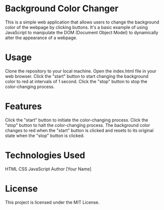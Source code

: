 # Background Color Changer
This is a simple web application that allows users to change the background color of the webpage by clicking buttons. It's a basic example of using JavaScript to manipulate the DOM (Document Object Model) to dynamically alter the appearance of a webpage.

# Usage
Clone the repository to your local machine.
Open the index.html file in your web browser.
Click the "start" button to start changing the background color to red at intervals of 1 second.
Click the "stop" button to stop the color-changing process.
# Features
Click the "start" button to initiate the color-changing process.
Click the "stop" button to halt the color-changing process.
The background color changes to red when the "start" button is clicked and resets to its original state when the "stop" button is clicked.
# Technologies Used
HTML
CSS
JavaScript
Author
[Your Name]

# License
This project is licensed under the MIT License.
